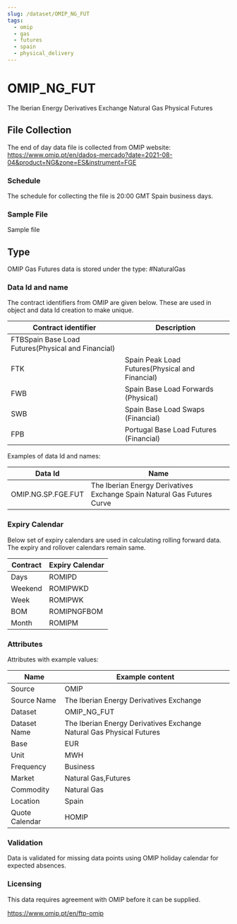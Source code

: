 ```yaml
---
slug: /dataset/OMIP_NG_FUT
tags:
  - omip
  - gas
  - futures
  - spain
  - physical_delivery
---
```

OMIP_NG_FUT
============================================================
The Iberian Energy Derivatives Exchange Natural Gas Physical Futures 

## File Collection

The end of day data file is collected from OMIP website: https://www.omip.pt/en/dados-mercado?date=2021-08-04&product=NG&zone=ES&instrument=FGE

### Schedule

The schedule for collecting the file is 20:00 GMT Spain business days.

### Sample File

Sample file

## Type

OMIP Gas Futures data is stored under the type: #NaturalGas

### Data Id and name

The contract identifiers from OMIP are given below. These are used in object and data Id creation to make unique.

|Contract identifier|Description|
|-|-|
|FTBSpain Base Load Futures(Physical and Financial)|
|FTK|Spain Peak Load Futures(Physical and Financial)|
|FWB|Spain Base Load Forwards (Physical)|
|SWB|Spain Base Load Swaps (Financial)|
|FPB|Portugal Base Load Futures (Financial)|

Examples of data Id and names:

|Data Id|Name|
|-|-|
|OMIP.NG.SP.FGE.FUT|The Iberian Energy Derivatives Exchange Spain Natural Gas Futures Curve|

### Expiry Calendar

Below set of expiry calendars are used in calculating rolling forward data. The expiry and rollover calendars remain same.

|**Contract**|**Expiry Calendar**|
|-|-|
|Days|ROMIPD|
|Weekend|ROMIPWKD|
|Week|ROMIPWK|
|BOM|ROMIPNGFBOM|
|Month|ROMIPM|


### Attributes

Attributes with example values:

|Name|Example content|
|-|-|
|Source|OMIP|
|Source Name|The Iberian Energy Derivatives Exchange|
|Dataset|OMIP_NG_FUT|
|Dataset Name|The Iberian Energy Derivatives Exchange Natural Gas Physical Futures|
|Base|EUR|
|Unit|MWH|
|Frequency|Business|
|Market|Natural Gas,Futures|
|Commodity|Natural Gas|
|Location|Spain|
|Quote Calendar|HOMIP|

### Validation

Data is validated for missing data points using OMIP holiday calendar for expected absences.

### Licensing

This data requires agreement with OMIP before it can be supplied.

https://www.omip.pt/en/ftp-omip
